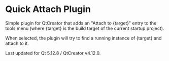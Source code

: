 Quick Attach Plugin
===================

Simple plugin for QtCreator that adds an "Attach to {target}" entry to the tools menu (where {target} is the build target of the current startup project).

When selected, the plugin will try to find a running instance of {target} and attach to it.

Last updated for Qt 5.12.8 / QtCreator v4.12.0.
